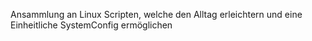 Ansammlung an Linux Scripten, welche den Alltag erleichtern und eine Einheitliche SystemConfig ermöglichen
